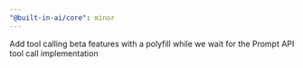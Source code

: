 ```yaml
---
"@built-in-ai/core": minor
---
```


Add tool calling beta features with a polyfill while we wait for the Prompt API tool call implementation
